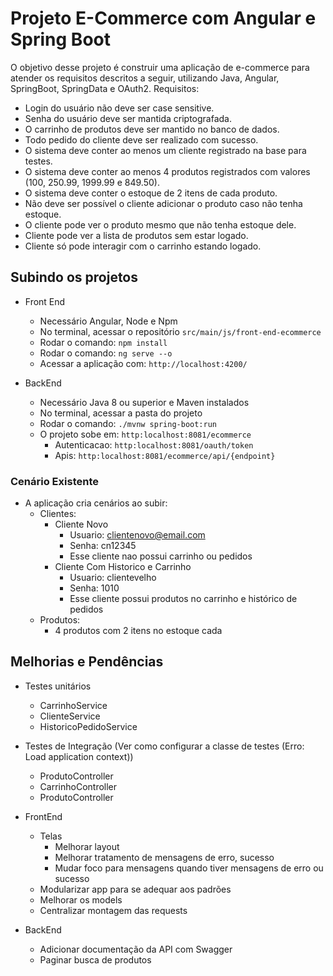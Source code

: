 # Projeto E-Commerce com Angular e Spring Boot

O objetivo desse projeto é construir uma aplicação de e-commerce para atender os requisitos descritos a seguir, 
utilizando Java, Angular, SpringBoot, SpringData e OAuth2.
Requisitos: 
- Login do usuário não deve ser case sensitive.
- Senha do usuário deve ser mantida criptografada.
- O carrinho de produtos deve ser mantido no banco de dados.
- Todo pedido do cliente deve ser realizado com sucesso.
- O sistema deve conter ao menos um cliente registrado na base para testes.
- O sistema deve conter ao menos 4 produtos registrados com valores (100, 250.99, 1999.99 e 849.50).
- O sistema deve conter o estoque de 2 itens de cada produto.
- Não deve ser possível o cliente adicionar o produto caso não tenha estoque.
- O cliente pode ver o produto mesmo que não tenha estoque dele.
- Cliente pode ver a lista de produtos sem estar logado.
- Cliente só pode interagir com o carrinho estando logado.

## Subindo os projetos
- Front End
    - Necessário Angular, Node e Npm
    - No terminal, acessar o repositório `src/main/js/front-end-ecommerce`
    - Rodar o comando: `npm install`
    - Rodar o comando: `ng serve --o`
    - Acessar a aplicação com: `http://localhost:4200/`

- BackEnd
    - Necessário Java 8 ou superior e Maven instalados
    - No terminal, acessar a pasta do projeto
    - Rodar o comando: `./mvnw spring-boot:run`
    - O projeto sobe em: `http:localhost:8081/ecommerce`
        - Autenticacao: `http:localhost:8081/oauth/token`
        - Apis: `http:localhost:8081/ecommerce/api/{endpoint}`

### Cenário Existente
- A aplicação cria cenários ao subir:
    - Clientes:
        - Cliente Novo
            - Usuario: clientenovo@email.com 
            - Senha: cn12345
            - Esse cliente nao possui carrinho ou pedidos
        - Cliente Com Historico e Carrinho
            - Usuario: clientevelho
            - Senha: 1010
            - Esse cliente possui produtos no carrinho e histórico de pedidos
    - Produtos:
        - 4 produtos com 2 itens no estoque cada

## Melhorias e Pendências
- Testes unitários
    - CarrinhoService
    - ClienteService
    - HistoricoPedidoService

- Testes de Integração (Ver como configurar a classe de testes (Erro: Load application context))
   - ProdutoController
   - CarrinhoController
   - ProdutoController

- FrontEnd
    - Telas
        - Melhorar layout
        - Melhorar tratamento de mensagens de erro, sucesso 
        - Mudar foco para mensagens quando tiver mensagens de erro ou sucesso
    - Modularizar app para se adequar aos padrões
    - Melhorar os models
    - Centralizar montagem das requests
    
- BackEnd
    - Adicionar documentação da API com Swagger
    - Paginar busca de produtos